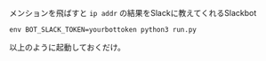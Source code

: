 メンションを飛ばすと `ip addr` の結果をSlackに教えてくれるSlackbot

```
env BOT_SLACK_TOKEN=yourbottoken python3 run.py
```

以上のように起動しておくだけ。

